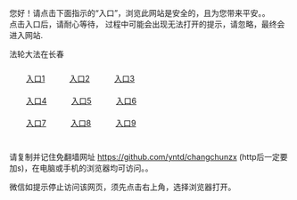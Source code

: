 您好！请点击下面指示的“入口”，浏览此网站是安全的，且为您带来平安。。 <br/>
点击入口后，请耐心等待， 过程中可能会出现无法打开的提示，请忽略，最终会进入网站. </br>

法轮大法在长春<br/>
<div style="padding:10px"><a style="margin:20px" target="_blank" href="https://d2pqu36g2eggj0.cloudfront.net/2Qpsp?fhfxysl" id="ccLink1" rel="nofollow">入口1</a> <a target="_blank" style="margin:20px" href="https://d3g3keqwxpvwjo.cloudfront.net/2Qpsp?kmqzgrbj" id="ccLink2" rel="nofollow">入口2</a> <a style="margin:20px" target="_blank" href="https://d2drmgonsvsu2n.cloudfront.net/2Qpsp?oegtgkd" id="ccLink3" rel="nofollow">入口3</a></div>

<div style="padding:10px" ><a style="margin:20px" target="_blank" href="https://d2pqu36g2eggj0.cloudfront.net/2Qpsp?fhfxysl" id="ccLink4" rel="nofollow">入口4</a> <a style="margin:20px" href="https://d3g3keqwxpvwjo.cloudfront.net/2Qpsp?kmqzgrbj" target="_blank" id="ccLink5" rel="nofollow">入口5</a> <a style="margin:20px" href="https://d2drmgonsvsu2n.cloudfront.net/2Qpsp?oegtgkd" target="_blank" id="ccLink6" rel="nofollow">入口6</a></div>

<div style="padding:10px"><a style="margin:20px" target="_blank" href="https://d2pqu36g2eggj0.cloudfront.net/2Qpsp?fhfxysl" id="ccLink7" rel="nofollow">入口7</a> <a style="margin:20px" href="https://d3g3keqwxpvwjo.cloudfront.net/2Qpsp?kmqzgrbj" target="_blank" id="ccLink8" rel="nofollow">入口8</a> <a style="margin:20px" target="_blank" href="https://d2drmgonsvsu2n.cloudfront.net/2Qpsp?oegtgkd" id="ccLink9" rel="nofollow">入口9</a></div>

<br/>



请复制并记住免翻墙网址 https://github.com/yntd/changchunzx (http后一定要加s)，在电脑或手机的浏览器均可访问。。<br/>

微信如提示停止访问该网页，须先点击右上角，选择浏览器打开。
